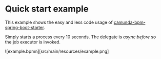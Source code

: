 # Quick start example
This example shows the easy and less code usage of [camunda-bpm-spring-boot-starter](https://github.com/camunda/camunda-bpm-spring-boot-starter).

Simply starts a process every 10 seconds. The delegate is _async before_ so the job executor is invoked.

![example.bpmn][src/main/resources/example.png]